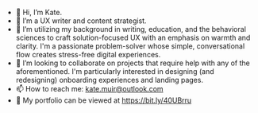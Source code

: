 - 👋 Hi, I’m Kate.
- 👀 I’m a UX writer and content strategist.
- 🌱 I’m utilizing my background in writing, education, and the behavioral sciences to craft solution-focused UX with an emphasis on warmth and clarity. I'm a passionate problem-solver whose simple, conversational flow creates stress-free digital experiences.
- 💞️ I’m looking to collaborate on projects that require help with any of the aforementioned. I'm particularly interested in designing (and redesigning) onboarding experiences and landing pages.
- 📫 How to reach me: kate.muir@outlook.com
- 📁 My portfolio can be viewed at https://bit.ly/40UBrru

<!---
kmuir1991/kmuir1991 is a ✨ special ✨ repository because its `README.md` (this file) appears on your GitHub profile.
You can click the Preview link to take a look at your changes.
--->
